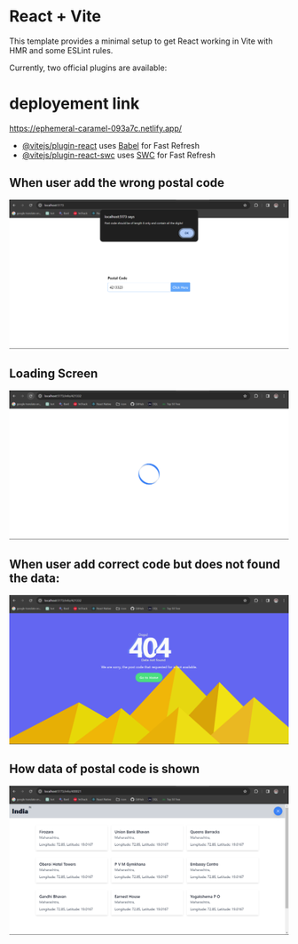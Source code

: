 # React + Vite

This template provides a minimal setup to get React working in Vite with HMR and some ESLint rules.

Currently, two official plugins are available:

# deployement link
https://ephemeral-caramel-093a7c.netlify.app/

- [@vitejs/plugin-react](https://github.com/vitejs/vite-plugin-react/blob/main/packages/plugin-react/README.md) uses [Babel](https://babeljs.io/) for Fast Refresh
- [@vitejs/plugin-react-swc](https://github.com/vitejs/vite-plugin-react-swc) uses [SWC](https://swc.rs/) for Fast Refresh

## When user add the wrong postal code
![Wrong Code](image.png)

## Loading Screen
![Loading Screen](image-3.png)

## When user add correct code but does not found the data:
![404](image-1.png)

## How data of postal code is shown 
![postal data](image-4.png)

